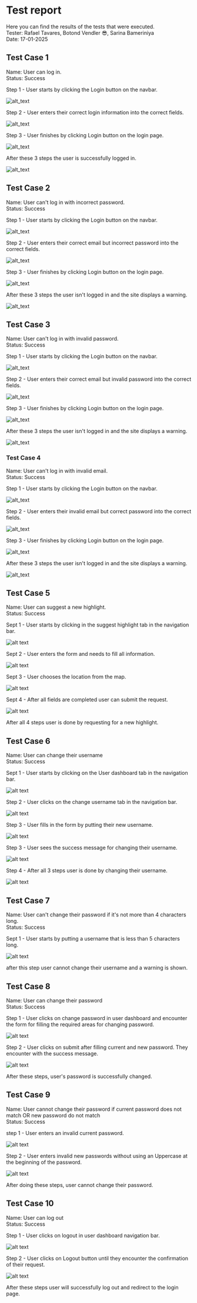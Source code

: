 # Test report

Here you can find the results of the tests that were executed.<br>
Tester: Rafael Tavares, Botond Vendler 😎, Sarina Bameriniya <br>
Date: 17-01-2025<br>

## Test Case 1
Name: User can log in. <br>
Status: Success

Step 1 - User starts by clicking the Login button on the navbar.

![alt_text](img/test_cases/login_case1_step1.png)<br>

Step 2 - User enters their correct login information into the correct fields.

![alt_text](img/test_cases/login_case1_step2.png)<br>

Step 3 - User finishes by clicking Login button on the login page.

![alt_text](img/test_cases/login_case1_step3.png)<br>

After these 3 steps the user is successfully logged in.

![alt_text](img/test_cases/login_case1_result.png)<br>


## Test Case 2
Name: User can't log in with incorrect password. <br>
Status: Success

Step 1 - User starts by clicking the Login button on the navbar.

![alt_text](img/test_cases/login_case1_step1.png)<br>

Step 2 - User enters their correct email but incorrect password into the correct fields.

![alt_text](img/test_cases/login_case1_step2.png)<br>

Step 3 - User finishes by clicking Login button on the login page.

![alt_text](img/test_cases/login_case1_step3.png)<br>

After these 3 steps the user isn't logged in and the site displays a warning.

![alt_text](img/test_cases/login_case2_result.png)<br>

## Test Case 3
Name: User can't log in with invalid password. <br>
Status: Success


Step 1 - User starts by clicking the Login button on the navbar.

![alt_text](img/test_cases/login_case1_step1.png)<br>


Step 2 - User enters their correct email but invalid password into the correct fields.

![alt_text](img/test_cases/login_case1_step2.png)<br>

Step 3 - User finishes by clicking Login button on the login page.

![alt_text](img/test_cases/login_case1_step3.png)<br>

After these 3 steps the user isn't logged in and the site displays a warning.

![alt_text](img/test_cases/login_case3_result.png)<br>

### Test Case 4
Name: User can't log in with invalid email. <br>
Status: Success

Step 1 - User starts by clicking the Login button on the navbar.

![alt_text](img/test_cases/login_case1_step1.png)<br>

Step 2 - User enters their invalid email but correct password into the correct fields.

![alt_text](img/test_cases/login_case4_step2.png)<br>

Step 3 - User finishes by clicking Login button on the login page.

![alt_text](img/test_cases/login_case1_step3.png)<br>

After these 3 steps the user isn't logged in and the site displays a warning.

![alt_text](img/test_cases/login_case4_result.png)<br>

## Test Case 5
Name: User can suggest a new highlight. <br>
Status: Success

Sept 1 - User starts by clicking in the suggest highlight tab in the navigation bar.

![alt text](img/test_cases/suggest-highlight1.png)<br>

Sept 2 - User enters the form and needs to fill all information.

![alt text](img/test_cases/suggest-highlight2.png)<br>

Sept 3 - User chooses the location from the map.

![alt text](img/test_cases/suggest-highlight3.png)<br>

Sept 4 - After all fields are completed user can submit the request.

![alt text](img/test_cases/suggest-highlight4.1.png)<br>

After all 4 steps user is done by requesting for a new highlight.

## Test Case 6
Name: User can change their username <br>
Status: Success

Sept 1 - User starts by clicking on the User dashboard tab in the navigation bar.

![alt text](img/test_cases/userdashboard-1-bar.png)<br>

Step 2 - User clicks on the change username tab in the navigation bar.

![alt text](img/test_cases/userdashboard-2-options-userdashboard.png)<br>

Step 3 - User fills in the form by putting their new username.

![alt text](img/test_cases/userdashboard-6-changeUsername.png)<br>

Step 3 - User sees the success message for changing their username.

![alt text](img/test_cases/userdashboard-7-changeUsername-success.png)<br>

Step 4 - After all 3 steps user is done by changing their username.

![alt text](img/test_cases/userdashboard-8-changeusername-after.png)<br>

## Test Case 7
Name: User can't change their password if it's not more than 4 characters long.<br>
Status: Success

Sept 1 - User starts by putting a username that is less than 5 characters long.

![alt text](img/test_cases/userdashboard-9-changeusername-error.png)<br>

after this step user cannot change their username and a warning is shown. 

## Test Case 8
Name: User can change their password<br>
Status: Success

Step 1 - User clicks on change password in user dashboard and encounter the form for filling the required areas for changing password.

![alt text](img/test_cases/userdashboard-3-changePassword.png)<br>

Step 2 - User clicks on submit after filling current and new password. They encounter with the success message. 

![alt text](img/test_cases/userdashboard-4-changePassword-sucess.png)<br>

After these steps, user's password is successfully changed.

## Test Case 9
Name: User cannot change their password if current password does not match OR new password do not match<br>
Status: Success

step 1 - User enters an invalid current password.

![alt text](img/test_cases/userdashboard-5-changePassword-error.png)<br>

Step 2 - User enters invalid new passwords without using an Uppercase at the beginning of the password.

![alt text](img/test_cases/userdashboard-changePassword-error2.png)<br>

After doing these steps, user cannot change their password.

## Test Case 10
Name: User can log out<br>
Status: Success

Step 1 - User clicks on logout in user dashboard navigation bar.

![alt text](img/test_cases/userdashboard-10-logout.png)<br>

Step 2 - User clicks on Logout button until they encounter the confirmation of their request.

![alt text](img/test_cases/userdashboard-11-logout-confirmation.png)<br>

After these steps user will successfully log out and redirect to the login page. 





